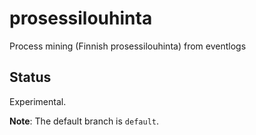 # prosessilouhinta

Process mining (Finnish prosessilouhinta) from eventlogs

## Status

Experimental.

**Note**: The default branch is `default`.
